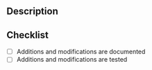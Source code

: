 ## Description
<!-- Make sure the PR is easy to scan on the first look, and easy to fully understand when read thoroughly -->

## Checklist
- [ ] Additions and modifications are documented
- [ ] Additions and modifications are tested
